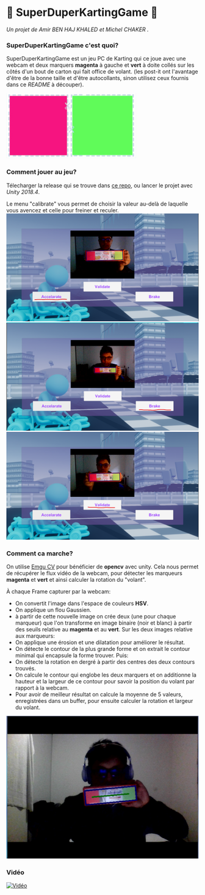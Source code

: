 # :vertical_traffic_light: SuperDuperKartingGame :car:
*Un projet de Amir BEN HAJ KHALED et Michel CHAKER .*

### SuperDuperKartingGame c'est quoi?

SuperDuperKartingGame est un jeu PC de Karting qui ce joue avec une webcam et deux marquers **magenta** à gauche et **vert** à doite collés sur les côtés d'un bout de carton qui fait office de volant.
(les post-it ont l'avantage d'être de la bonne taille et d'être autocollants, sinon utilisez ceux fournis dans ce *README* à découper).

![Papiers](/Images/Papiers.jpg)


### Comment jouer au jeu?

Télecharger la release qui se trouve dans [ce repo](/SuperDuperKartingGame), ou lancer le projet avec *Unity 2018.4*.

Le menu "calibrate" vous permet de choisir la valeur au-delà de laquelle vous avencez et celle pour freiner et reculer.
![Accélérer](/Images/Accelerate.png)
![Freiner](/Images/Brake.png)
![Valider](/Images/Validate.png)


### Comment ca marche?

On utilise [Emgu CV](http://www.emgu.com/wiki/index.php/Main_Page) pour bénéficier de **opencv** avec unity. Cela nous permet de récupérer le flux vidéo de la webcam, pour détecter les marqueurs **magenta** et **vert** et ainsi calculer la rotation du "volant".

À chaque Frame capturer par la webcam: 
- On convertit l'image dans l'espace de couleurs **HSV**.
- On applique un flou Gaussien.
- à partir de cette nouvelle image on crée deux (une pour chaque marqueur) que l'on transforme en image binaire (noir et blanc) à partir   des seuils relative au **magenta** et au **vert**. 
Sur les deux images relative aux marqueurs:
- On applique une érosion et une dilatation pour améliorer le résultat.
- On détecte le contour de la plus grande forme et on extrait le contour minimal qui encapsule la forme trouver.
Puis:
- On détecte la rotation en dergré à partir des centres des deux contours trouvés.
- On calcule le contour qui englobe les deux marquers et on additionne la hauteur et la largeur de ce contour pour savoir la position du volant par rapport à la webcam.
- Pour avoir de meilleur résultat on calcule la moyenne de 5 valeurs, enregistrées dans un buffer, pour ensuite calculer la rotation et largeur du volant.

![Détection](/Images/Detection.jpg)

### Vidéo

[![Vidéo](https://img.youtube.com/vi/VHNzlEDG07Y/0.jpg)](https://youtu.be/VHNzlEDG07Y)
